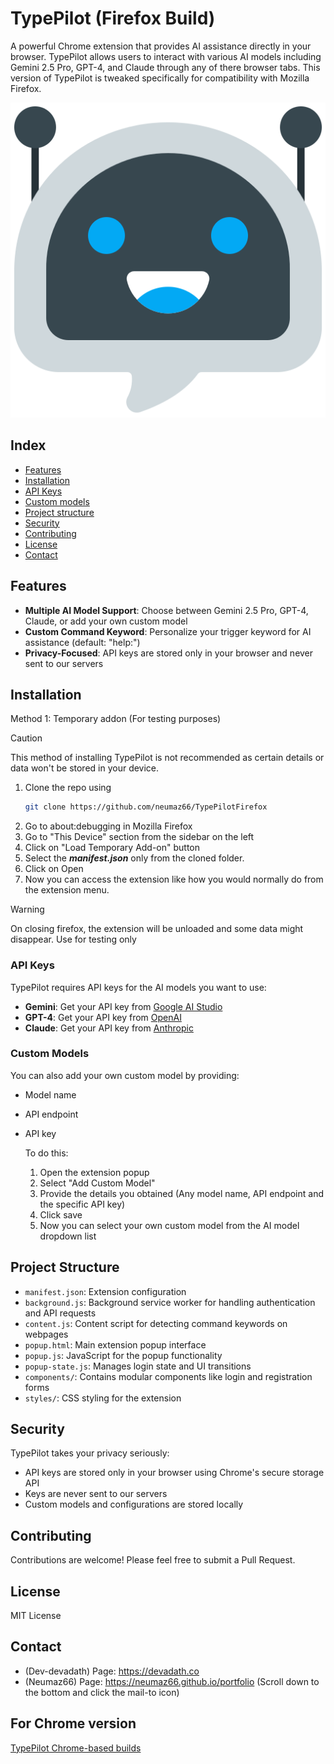 # TypePilot (Firefox Build)

A powerful Chrome extension that provides AI assistance directly in your browser. TypePilot allows users to interact with various AI models including Gemini 2.5 Pro, GPT-4, and Claude through any of there browser tabs. This version of TypePilot is tweaked specifically for compatibility with Mozilla Firefox.

![TypePilot Logo](icons/logo.png)

## Index
- [Features](#features)
- [Installation](#installation)
- [API Keys](#api-keys)
- [Custom models](#custom-models)
- [Project structure](#project-structure)
- [Security](#security)
- [Contributing](#contributing)
- [License](#license)
- [Contact](#contact)

## Features

- **Multiple AI Model Support**: Choose between Gemini 2.5 Pro, GPT-4, Claude, or add your own custom model
- **Custom Command Keyword**: Personalize your trigger keyword for AI assistance (default: "help:")
- **Privacy-Focused**: API keys are stored only in your browser and never sent to our servers

## Installation
Method 1: Temporary addon (For testing purposes)
>[!CAUTION]
> This method of installing TypePilot is not recommended as certain details or data won't be stored in your device.
1. Clone the repo using
   ```bash
   git clone https://github.com/neumaz66/TypePilotFirefox
   ```
2. Go to about:debugging in Mozilla Firefox
3. Go to "This Device" section from the sidebar on the left
4. Click on "Load Temporary Add-on" button
5. Select the ***manifest.json*** only from the cloned folder.
6. Click on Open
7. Now you can access the extension like how you would normally do from the extension menu.

>[!WARNING]
> On closing firefox, the extension will be unloaded and some data might disappear. Use for testing only


### API Keys

TypePilot requires API keys for the AI models you want to use:

- **Gemini**: Get your API key from [Google AI Studio](https://makersuite.google.com/)
- **GPT-4**: Get your API key from [OpenAI](https://platform.openai.com/)
- **Claude**: Get your API key from [Anthropic](https://console.anthropic.com/)

### Custom Models

You can also add your own custom model by providing:

- Model name
- API endpoint
- API key

  To do this:
  1. Open the extension popup
  2. Select "Add Custom Model"
  3. Provide the details you obtained (Any model name, API endpoint and the specific API key)
  4. Click save
  5. Now you can select your own custom model from the AI model dropdown list

## Project Structure

- `manifest.json`: Extension configuration
- `background.js`: Background service worker for handling authentication and API requests
- `content.js`: Content script for detecting command keywords on webpages
- `popup.html`: Main extension popup interface
- `popup.js`: JavaScript for the popup functionality
- `popup-state.js`: Manages login state and UI transitions
- `components/`: Contains modular components like login and registration forms
- `styles/`: CSS styling for the extension


## Security

TypePilot takes your privacy seriously:

- API keys are stored only in your browser using Chrome's secure storage API
- Keys are never sent to our servers
- Custom models and configurations are stored locally

## Contributing

Contributions are welcome! Please feel free to submit a Pull Request.

## License

MIT License

## Contact

- (Dev-devadath) Page: https://devadath.co
- (Neumaz66) Page: https://neumaz66.github.io/portfolio (Scroll down to the bottom and click the mail-to icon)

## For Chrome version
 [TypePilot Chrome-based builds](https://github.com/Dev-devadath/TypePilot)
